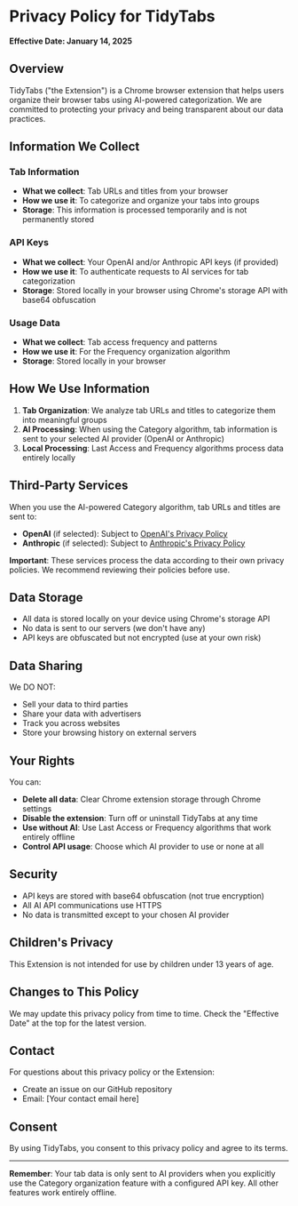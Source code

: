 # Privacy Policy for TidyTabs

**Effective Date: January 14, 2025**

## Overview

TidyTabs ("the Extension") is a Chrome browser extension that helps users organize their browser tabs using AI-powered categorization. We are committed to protecting your privacy and being transparent about our data practices.

## Information We Collect

### Tab Information

- **What we collect**: Tab URLs and titles from your browser
- **How we use it**: To categorize and organize your tabs into groups
- **Storage**: This information is processed temporarily and is not permanently stored

### API Keys

- **What we collect**: Your OpenAI and/or Anthropic API keys (if provided)
- **How we use it**: To authenticate requests to AI services for tab categorization
- **Storage**: Stored locally in your browser using Chrome's storage API with base64 obfuscation

### Usage Data

- **What we collect**: Tab access frequency and patterns
- **How we use it**: For the Frequency organization algorithm
- **Storage**: Stored locally in your browser

## How We Use Information

1. **Tab Organization**: We analyze tab URLs and titles to categorize them into meaningful groups
2. **AI Processing**: When using the Category algorithm, tab information is sent to your selected AI provider (OpenAI or Anthropic)
3. **Local Processing**: Last Access and Frequency algorithms process data entirely locally

## Third-Party Services

When you use the AI-powered Category algorithm, tab URLs and titles are sent to:

- **OpenAI** (if selected): Subject to [OpenAI's Privacy Policy](https://openai.com/privacy/)
- **Anthropic** (if selected): Subject to [Anthropic's Privacy Policy](https://www.anthropic.com/privacy)

**Important**: These services process the data according to their own privacy policies. We recommend reviewing their policies before use.

## Data Storage

- All data is stored locally on your device using Chrome's storage API
- No data is sent to our servers (we don't have any)
- API keys are obfuscated but not encrypted (use at your own risk)

## Data Sharing

We DO NOT:

- Sell your data to third parties
- Share your data with advertisers
- Track you across websites
- Store your browsing history on external servers

## Your Rights

You can:

- **Delete all data**: Clear Chrome extension storage through Chrome settings
- **Disable the extension**: Turn off or uninstall TidyTabs at any time
- **Use without AI**: Use Last Access or Frequency algorithms that work entirely offline
- **Control API usage**: Choose which AI provider to use or none at all

## Security

- API keys are stored with base64 obfuscation (not true encryption)
- All AI API communications use HTTPS
- No data is transmitted except to your chosen AI provider

## Children's Privacy

This Extension is not intended for use by children under 13 years of age.

## Changes to This Policy

We may update this privacy policy from time to time. Check the "Effective Date" at the top for the latest version.

## Contact

For questions about this privacy policy or the Extension:

- Create an issue on our GitHub repository
- Email: [Your contact email here]

## Consent

By using TidyTabs, you consent to this privacy policy and agree to its terms.

---

**Remember**: Your tab data is only sent to AI providers when you explicitly use the Category organization feature with a configured API key. All other features work entirely offline.
